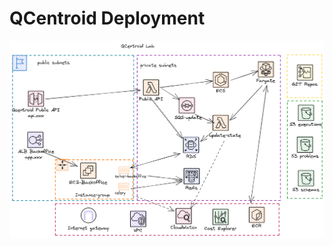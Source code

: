 # QCentroid Deployment



![QCentroid Deployment Infrastructure](images/qcentroid-infrastructure-overview.png)








